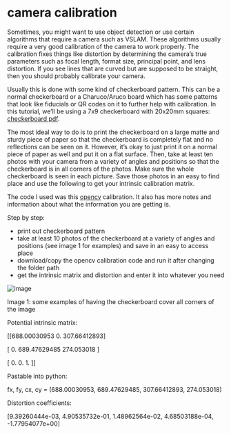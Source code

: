 # camera calibration

Sometimes, you might want to use object detection or use certain algorithms that require a camera such as VSLAM. These algorithms usually require a very good calibration of the camera to work properly. The calibration fixes things like distortion by determining the camera’s true parameters such as focal length, format size, principal point, and lens distortion. If you see lines that are curved but are supposed to be straight, then you should probably calibrate your camera. 

Usually this is done with some kind of checkerboard pattern. This can be a normal checkerboard or a Charuco/Aruco board which has some patterns that look like fiducials or QR codes on it to further help with calibration. In this tutorial, we’ll be using a 7x9 checkerboard with 20x20mm squares: [checkerboard pdf](https://www.mrpt.org/downloads/camera-calibration-checker-board_9x7.pdf). 

The most ideal way to do is to print the checkerboard on a large matte and sturdy piece of paper so that the checkerboard is completely flat and no reflections can be seen on it. However, it’s okay to just print it on a normal piece of paper as well and put it on a flat surface. Then, take at least ten photos with your camera from a variety of angles and positions so that the checkerboard is in all corners of the photos. Make sure the whole checkerboard is seen in each picture. Save those photos in an easy to find place and use the following to get your intrinsic calibration matrix. 

The code I used was this [opencv](https://learnopencv.com/camera-calibration-using-opencv/) calibration. It also has more notes and information about what the information you are getting is.

Step by step: 

- print out checkerboard pattern
- take at least 10 photos of the checkerboard at a variety of angles and positions (see image 1 for examples) and save in an easy to access place
- download/copy the opencv calibration code and run it after changing the folder path
- get the intrinsic matrix and distortion and enter it into whatever you need

![image](https://user-images.githubusercontent.com/72238100/206863487-40fa1b71-dce7-4278-a8e2-149ebdc284ec.png)

Image 1: some examples of having the checkerboard cover all corners of the image

Potential intrinsic matrix:

[[688.00030953   0.         307.66412893]

[  0.         689.47629485 274.053018  ]

[  0.           0.           1.        ]]

Pastable into python: 

fx, fy, cx, cy = (688.00030953, 689.47629485, 307.66412893, 274.053018)

Distortion coefficients: 

[9.39260444e-03, 4.90535732e-01, 1.48962564e-02, 4.68503188e-04,
-1.77954077e+00]
